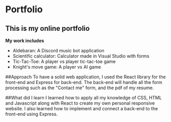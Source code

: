 # Portfolio

## This is my online portfolio 

**My work includes**

* Aldebaran: A Discord music bot application
* Scientific calculator: Calculator made in Visual Studio with forms
* Tic-Tac-Toe: A player vs player tic-tac-toe game
* Knight's move game: A player vs AI game

##Approach
To have a solid web application, I used the React library for the front-end
and Express for back-end. The back-end will handle all the form processing such as the
"Contact me" form, and the pdf of my resume.

##What did I learn
I learned how to apply all my knowledge of CSS, HTML and Javascript along with React to create
my own personal responsive website. I also learned how to implement and connect a back-end to the front-end
using Express. 
